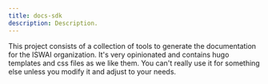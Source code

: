```yaml
---
title: docs-sdk
description: Description.
---
```


This project consists of a collection of tools to generate the documentation
for the ISWAI organization. It's very opinionated and contains hugo templates
and css files as we like them. You can't really use it for something else
unless you modify it and adjust to your needs.

